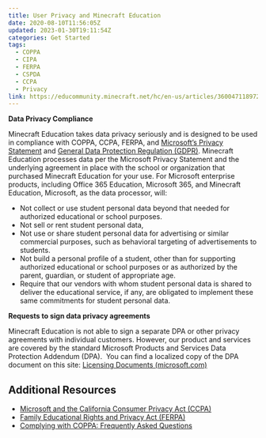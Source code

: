 ```yaml
---
title: User Privacy and Minecraft Education
date: 2020-08-10T11:56:05Z
updated: 2023-01-30T19:11:54Z
categories: Get Started
tags:
  - COPPA
  - CIPA
  - FERPA
  - CSPDA
  - CCPA
  - Privacy
link: https://educommunity.minecraft.net/hc/en-us/articles/360047118972-User-Privacy-and-Minecraft-Education
---
```


**Data Privacy Compliance**

Minecraft Education takes data privacy seriously and is designed to be used in compliance with COPPA, CCPA, FERPA, and [Microsoft’s Privacy Statement](https://privacy.microsoft.com/en-us/privacystatement) and [General Data Protection Regulation (GDPR)](https://www.microsoft.com/en-us/trust-center/privacy/gdpr-overview). Minecraft Education processes data per the Microsoft Privacy Statement and the underlying agreement in place with the school or organization that purchased Minecraft Education for your use. For Microsoft enterprise products, including Office 365 Education, Microsoft 365, and Minecraft Education, Microsoft, as the data processor, will:

- Not collect or use student personal data beyond that needed for authorized educational or school purposes.
- Not sell or rent student personal data, 
- Not use or share student personal data for advertising or similar commercial purposes, such as behavioral targeting of advertisements to students.
- Not build a personal profile of a student, other than for supporting authorized educational or school purposes or as authorized by the parent, guardian, or student of appropriate age.
- Require that our vendors with whom student personal data is shared to deliver the educational service, if any, are obligated to implement these same commitments for student personal data.

**Requests to sign data privacy agreements**

Minecraft Education is not able to sign a separate DPA or other privacy agreements with individual customers. However, our product and services are covered by the standard Microsoft Products and Services Data Protection Addendum (DPA).  You can find a localized copy of the DPA document on this site: [Licensing Documents (microsoft.com)](https://www.microsoft.com/licensing/docs/view/Microsoft-Products-and-Services-Data-Protection-Addendum-DPA)

## Additional Resources

- [Microsoft and the California Consumer Privacy Act (CCPA)](https://docs.microsoft.com/en-us/microsoft-365/compliance/offering-ccpa?view=o365-worldwide)
- [Family Educational Rights and Privacy Act (FERPA)](https://docs.microsoft.com/en-us/microsoft-365/compliance/offering-ferpa?view=o365-worldwide)
- [Complying with COPPA: Frequently Asked Questions](https://www.ftc.gov/tips-advice/business-center/guidance/complying-coppa-frequently-asked-questions-0)
